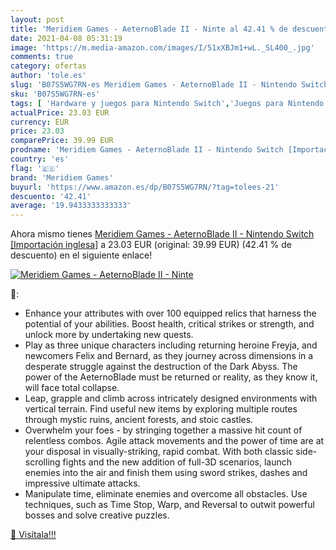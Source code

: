 ```yaml
---
layout: post
title: 'Meridiem Games - AeternoBlade II - Ninte al 42.41 % de descuento'
date: 2021-04-08 05:31:19
image: 'https://m.media-amazon.com/images/I/51xXBJm1+wL._SL400_.jpg'
comments: true
category: ofertas
author: 'tole.es'
slug: 'B07S5WG7RN-es Meridiem Games - AeternoBlade II - Nintendo Switch...'
sku: 'B07S5WG7RN-es'
tags: [ 'Hardware y juegos para Nintendo Switch','Juegos para Nintendo Switch','Videojuegos','meridiem games','nintendo', ]
actualPrice: 23.03 EUR
currency: EUR
price: 23.03
comparePrice: 39.99 EUR
prodname: 'Meridiem Games - AeternoBlade II - Nintendo Switch [Importación inglesa]'
country: 'es'
flag: '🇪🇸'
brand: 'Meridiem Games'
buyurl: 'https://www.amazon.es/dp/B07S5WG7RN/?tag=tolees-21'
descuento: '42.41'
average: '19.9433333333333'
---
```


Ahora mismo tienes [Meridiem Games - AeternoBlade II - Nintendo Switch [Importación inglesa]](https://www.amazon.es/dp/B07S5WG7RN/?tag=tolees-21) a 23.03 EUR (original: 39.99 EUR) (42.41 %  de descuento) en el siguiente enlace!

[![Meridiem Games - AeternoBlade II - Ninte](https://m.media-amazon.com/images/I/51xXBJm1+wL._SL400_.jpg)](https://www.amazon.es/dp/B07S5WG7RN/?tag=tolees-21)

🔎:

- Enhance your attributes with over 100 equipped relics that harness the potential of your abilities. Boost health, critical strikes or strength, and unlock more by undertaking new quests.
- Play as three unique characters including returning heroine Freyja, and newcomers Felix and Bernard, as they journey across dimensions in a desperate struggle against the destruction of the Dark Abyss. The power of the AeternoBlade must be returned or reality, as they know it, will face total collapse.
- Leap, grapple and climb across intricately designed environments with vertical terrain. Find useful new items by exploring multiple routes through mystic ruins, ancient forests, and stoic castles.
- Overwhelm your foes - by stringing together a massive hit count of relentless combos. Agile attack movements and the power of time are at your disposal in visually-striking, rapid combat. With both classic side-scrolling fights and the new addition of full-3D scenarios, launch enemies into the air and finish them using sword strikes, dashes and impressive ultimate attacks.
- Manipulate time, eliminate enemies and overcome all obstacles. Use techniques, such as Time Stop, Warp, and Reversal to outwit powerful bosses and solve creative puzzles.

[🛒 Visítala!!!](https://www.amazon.es/dp/B07S5WG7RN/?tag=tolees-21)
